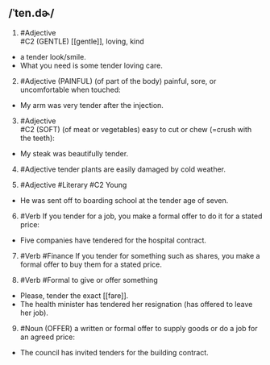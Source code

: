 ## /ˈten.dɚ/
1. #Adjective  
#C2
(GENTLE)
[[gentle]], loving, kind

- a tender look/smile.
- What you need is some tender loving care.

2. #Adjective 
(PAINFUL)
(of part of the body) painful, sore, or uncomfortable when touched:

- My arm was very tender after the injection.

3. #Adjective  
#C2
(SOFT)
(of meat or vegetables) easy to cut or chew (=crush with the teeth):

- My steak was beautifully tender.

4. #Adjective 
tender plants are easily damaged by cold weather.

5. #Adjective  #Literary 
#C2
Young

- He was sent off to boarding school at the tender age of seven.

6. #Verb 
If you tender for a job, you make a formal offer to do it for a stated price:

- Five companies have tendered for the hospital contract.

7. #Verb #Finance
If you tender for something such as shares, you make a formal offer to buy them for a stated price.


8. #Verb #Formal 
to give or offer something

- Please, tender the exact [[fare]].
- The health minister has tendered her resignation (has offered to leave her job).

9. #Noun 
(OFFER)
a written or formal offer to supply goods or do a job for an agreed price:

- The council has invited tenders for the building contract.